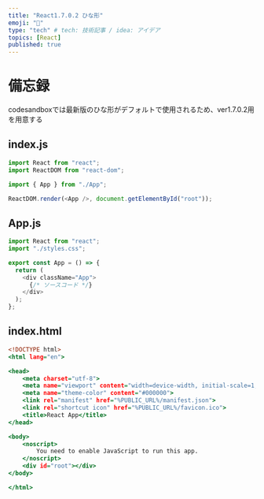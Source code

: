 ```yaml
---
title: "React1.7.0.2 ひな形"
emoji: "🌊"
type: "tech" # tech: 技術記事 / idea: アイデア
topics: [React]
published: true
---
```


# 備忘録
codesandboxでは最新版のひな形がデフォルトで使用されるため、ver1.7.0.2用を用意する

## index.js
```React:index.js
import React from "react";
import ReactDOM from "react-dom";

import { App } from "./App";

ReactDOM.render(<App />, document.getElementById("root"));
```

## App.js
```React:App.js
import React from "react";
import "./styles.css";

export const App = () => {
  return (
    <div className="App">
      {/* ソースコード */}
    </div>
  );
};
```

## index.html
```html:index.html
<!DOCTYPE html>
<html lang="en">

<head>
	<meta charset="utf-8">
	<meta name="viewport" content="width=device-width, initial-scale=1, shrink-to-fit=no">
	<meta name="theme-color" content="#000000">
	<link rel="manifest" href="%PUBLIC_URL%/manifest.json">
	<link rel="shortcut icon" href="%PUBLIC_URL%/favicon.ico">
	<title>React App</title>
</head>

<body>
	<noscript>
		You need to enable JavaScript to run this app.
	</noscript>
	<div id="root"></div>
</body>

</html>
```
